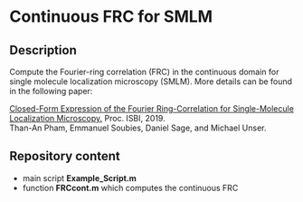 # Continuous FRC for SMLM

## Description

Compute the Fourier-ring correlation (FRC) in the continuous domain for single molecule localization microscopy (SMLM).  More details can be found in the following paper:

<a href="https://hal.archives-ouvertes.fr/hal-02048083" target="_blank">Closed-Form Expression of the Fourier Ring-Correlation for Single-Molecule Localization Microscopy.</a>
Proc. ISBI, 2019.<br/> 
Than-An Pham, Emmanuel Soubies, Daniel Sage, and Michael Unser.

## Repository content
* main script **Example_Script.m** 
* function **FRCcont.m** which computes the continuous FRC
